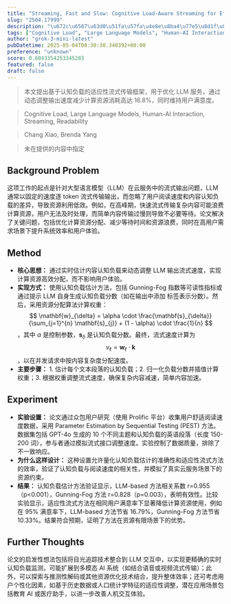```yaml
---
title: "Streaming, Fast and Slow: Cognitive Load-Aware Streaming for Efficient LLM Serving"
slug: "2504.17999"
description: "\u672c\u6587\u63d0\u51fa\u57fa\u4e8e\u8ba4\u77e5\u8d1f\u8f7d\u7684\u9002\u5e94\u6027\u6d41\u5f0f\u4f20\u8f93\u6846\u67b6\uff0c\u7528\u4e8e\u4f18\u5316 LLM \u670d\u52a1\uff0c\u901a\u8fc7\u52a8\u6001\u8c03\u6574\u8f93\u51fa\u901f\u5ea6\u51cf\u5c11\u8ba1\u7b97\u8d44\u6e90\u6d88\u8017\u9ad8\u8fbe 16.8%\uff0c\u540c\u65f6\u7ef4\u6301\u7528\u6237\u6ee1\u610f\u5ea6\u3002"
tags: ["Cognitive Load", "Large Language Models", "Human-AI Interaction", "Streaming", "Readability"]
author: "grok-3-mini-latest"
pubDatetime: 2025-05-04T08:30:30.340392+00:00
preference: "unknown"
score: 0.6043354253345283
featured: false
draft: false
---
```


> 本文提出基于认知负载的适应性流式传输框架，用于优化 LLM 服务，通过动态调整输出速度减少计算资源消耗高达 16.8%，同时维持用户满意度。

> Cognitive Load, Large Language Models, Human-AI Interaction, Streaming, Readability 

> Chang Xiao, Brenda Yang

> 未在提供的内容中指定 

## Background Problem

这项工作的起点是针对大型语言模型（LLM）在云服务中的流式输出问题，LLM通常以固定的速度逐 token 流式传输输出，而忽略了用户阅读速度和内容认知负载的差异，导致资源利用低效。例如，在高峰期，快速流式传输复杂内容可能浪费计算资源，用户无法及时处理，而简单内容传输过慢则导致不必要等待。论文解决了关键问题，包括优化计算资源分配、减少等待时间和资源浪费，同时在高用户需求场景下提升系统效率和用户体验。

## Method

*   **核心思想：** 通过实时估计内容认知负载来动态调整 LLM 输出流式速度，实现计算资源高效分配，而不影响用户体验。
*   **实现方式：** 使用认知负载估计方法，包括 Gunning-Fog 指数等可读性指标或通过提示 LLM 自身生成认知负载分数（如在输出中添加 <X> 标签表示分数）。然后，采用资源分配算法计算权重：$$ \mathbf{w}_{\delta} = \alpha \cdot \frac{\mathbf{s}_{\delta}}{\sum_{j=1}^{n} \mathbf{s}_{j}} + (1 - \alpha) \cdot \frac{1}{n} $$，其中 $\alpha$ 是控制参数，$\mathbf{s}_{\delta}$ 是认知负载分数。最终，流式速度计算为 $$ v_{\ell} = \mathbf{w}_{\ell} \cdot \mathbf{k} $$，以在并发请求中按内容复杂度分配速度。
*   **主要步骤：** 1. 估计每个文本段落的认知负载；2. 归一化负载分数并插值计算权重；3. 根据权重调整流式速度，确保复杂内容减速，简单内容加速。

## Experiment

*   **实验设置：** 论文通过众包用户研究（使用 Prolific 平台）收集用户舒适阅读速度数据，采用 Parameter Estimation by Sequential Testing (PEST) 方法。数据集包括 GPT-4o 生成的 10 个不同主题和认知负载的英语段落（长度 150-200 词），参与者通过模拟流式接口调整速度。实验控制了数据质量，排除了不一致响应。
*   **为什么这样设计：** 这种设置允许量化认知负载估计的准确性和适应性流式方法的效率，验证了认知负载与阅读速度的相关性，并模拟了真实云服务场景下的资源约束。
*   **结果：** 认知负载估计方法验证显示，LLM-based 方法相关系数 r=0.955（p<0.001），Gunning-Fog 方法 r=0.828（p=0.003），表明有效性。比较实验显示，适应性流式方法在相同用户满意率下显著降低计算资源使用，例如在 95% 满意率下，LLM-based 方法节省 16.79%，Gunning-Fog 方法节省 10.33%。结果符合预期，证明了方法在资源有限场景下的优势。

## Further Thoughts 

论文的启发性想法包括将目光追踪技术整合到 LLM 交互中，以实现更精确的实时认知负载监测，可能扩展到多模态 AI 系统（如结合语音或视频流式传输）；此外，可以探索与推测性解码或其他资源优化技术结合，提升整体效率；还可考虑用户个性化因素，如基于历史数据或人口统计学特征的适应性调整，潜在应用场景包括教育 AI 或医疗助手，以进一步改善人机交互体验。